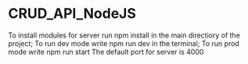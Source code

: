 # CRUD_API_NodeJS
To install modules for server run npm install in the main directiory of the project;
To run dev mode write npm run dev in the terminal;
To run prod mode write npm run start
The default port for server is 4000